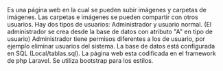 Es una página web en la cual se pueden subir imágenes y carpetas de imágenes.
Las carpetas e imágenes se pueden compartir con otros usuarios.
Hay dos tipos de usuarios: Administrador y usuario normal. (El administrador se crea desde la base de datos con atributo "A" en tipo de usuario)
Administrador tiene permisos diferentes a los de usuario, por ejemplo eliminar usuarios del sistema.
La base de datos está configurada en SQL (Local/tablas.sql).
La página web esta codificada en el framework  de php Laravel.
Se utiliza bootstrap para los estilos.
